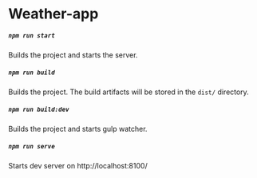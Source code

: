 # Weather-app
##### `npm run start`
Builds the project and starts the server.
##### `npm run build`
Builds the project. The build artifacts will be stored in the `dist/` directory.
##### `npm run build:dev`
Builds the project and starts gulp watcher.
##### `npm run serve`
Starts dev server on http://localhost:8100/
